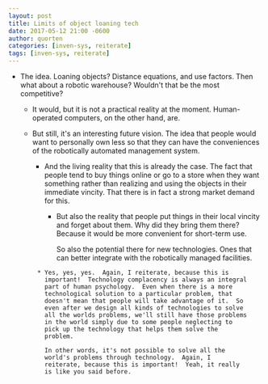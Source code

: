 ```yaml
---
layout: post
title: Limits of object loaning tech
date: 2017-05-12 21:00 -0600
author: quorten
categories: [inven-sys, reiterate]
tags: [inven-sys, reiterate]
---
```


* The idea.  Loaning objects?  Distance equations, and use factors.
  Then what about a robotic warehouse?  Wouldn't that be the most
  competitive?

    * It would, but it is not a practical reality at the moment.
      Human-operated computers, on the other hand, are.

    * But still, it's an interesting future vision.  The idea that
      people would want to personally own less so that they can have
      the conveniences of the robotically automated management system.

        * And the living reality that this is already the case.  The
          fact that people tend to buy things online or go to a store
          when they want something rather than realizing and using the
          objects in their immediate vincity.  That there is in fact a
          strong market demand for this.

            * But also the reality that people put things in their
              local vincity and forget about them.  Why did they bring
              them there?  Because it would be more convenient for
              short-term use.

              So also the potential there for new technologies.  Ones
              that can better integrate with the robotically managed
              facilities.

<!-- more -->

            * Yes, yes, yes.  Again, I reiterate, because this is
              important!  Technology complacency is always an integral
              part of human psychology.  Even when there is a more
              technological solution to a particular problem, that
              doesn't mean that people will take advantage of it.  So
              even after we design all kinds of technologies to solve
              all the worlds problems, we'll still have those problems
              in the world simply due to some people neglecting to
              pick up the technology that helps them solve the
              problem.

              In other words, it's not possible to solve all the
              world's problems through technology.  Again, I
              reiterate, because this is important!  Yeah, it really
              is like you said before.
